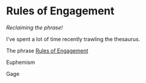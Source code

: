 # Rules of Engagement

*Reclaiming the phrase!*

I've spent a lot of time recently trawling the thesaurus. 

The phrase [Rules of Engagement](https://en.wikipedia.org/wiki/Rules_of_engagement)

Euphemism

Gage 